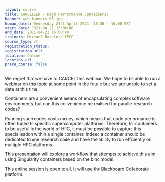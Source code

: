 ```yaml
---
layout: course
title: CANCELLED - High Performance Containers?
banner: web_banners_05.jpg
human_dates: Wednesday 21st April 2021  15:00 - 16:00 BST
start_date: 2021-04-21 15:00:00
end_date: 2021-04-21 16:00:00
trainers: Michael Bareford EPCC
course_type: vt
registration_status: 
registration_url:
location: Online
location_url:
prace_course: false
---
```


We regret that we have to CANCEL this webinar.  We hope to be able to run a webinar on this topic at some point in the future but we are unable to set a date at this time.



Containers are a convenient means of encapsulating complex software environments, but can
this convenience be realised for parallel research codes?

Running such codes costs money, which means that code performance is often tuned to specific
supercomputer platforms. Therefore, for containers to be useful in the world of HPC, it must be
possible to capture this specialisation within a single container. Indeed a container should be
dedicated to one research code and have the ability to run efficiently on multiple HPC platforms.

This presentation will explore a workflow that attempts to achieve this aim using Singularity
containers based on the bind model.



This online session is open to all. It will use the Blackboard Collaborate platform.



<section id="service">
<!--
  <div class="row ">	

      <div class="col-xs-6 col-sm-4">
        <a class="ar2_linkbox ar2_linkbox-teal" 
          href="https://eu.bbcollab.com/guest/445bb4bab3cf4607b259939527bb73a1">
          <strong>Join Session</strong><br/>
          Join this online session in your browser
        </a>
      </div>

      <div class="col-xs-6 col-sm-4">
        <a class="ar2_linkbox ar2_linkbox-green" href="courses/"
           href="myevents.ics">
          <strong>Add to Calendar</strong><br/>
          Download ICS file to add this event to your calendar complete with join link
        </a>
      </div>

											
    </div>
-->



<!--
<h2><a name="video">Video</a></h2>

<div>

<iframe title="Video"  width="560" height="315" src="https://www.youtube.com/embed/XXXXXXXXXXX" frameborder="0" allow="accelerometer; autoplay; encrypted-media; gyroscope; picture-in-picture" allowfullscreen></iframe>

</div>

-->

<!--

<section id="service">
  <div class="container">
    <div class="row ">	



      <div class="col-xs-6 col-sm-4">
        <a class="ar2_linkbox ar2_linkbox-teal" href="  ">
          <strong>Transcript</strong><br/>
          Download a transcript of the video audio
        </a>
      </div>



      <div class="col-xs-6 col-sm-4">
        <a class="ar2_linkbox ar2_linkbox-green" href="courses/"
           href="ARCHER2_Training_VT.pdf">
          <strong>Slides</strong><br/>
          Download pdf of the presentation.
        </a>
      </div>
										
    </div>
  </div>
</section>
-->
